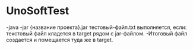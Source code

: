 # UnoSoftTest
-java -jar {название проекта}.jar тестовый-файл.txt выполняется, если: текстовый файл кладется в target рядом с jar-файлом.
-Итоговый файл создается и помещается туда же в target.
